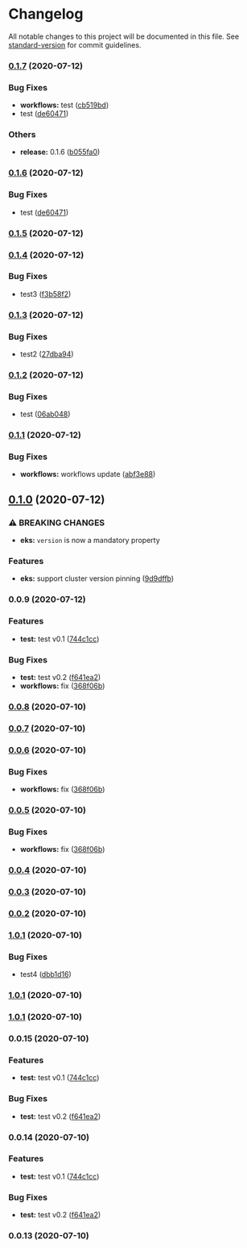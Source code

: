 # Changelog

All notable changes to this project will be documented in this file. See [standard-version](https://github.com/conventional-changelog/standard-version) for commit guidelines.

### [0.1.7](https://github.com/JSHdev/eslint-config/compare/v0.1.5...v0.1.7) (2020-07-12)


### Bug Fixes

* **workflows:** test ([cb519bd](https://github.com/JSHdev/eslint-config/commit/cb519bd60b6c315150772d93f2f5c69d84569c32))
* test ([de60471](https://github.com/JSHdev/eslint-config/commit/de604719ffa826b918a7527bc8596ebc2626d32a))


### Others

* **release:** 0.1.6 ([b055fa0](https://github.com/JSHdev/eslint-config/commit/b055fa0457cac135dec95ff36daba75d65729762))

### [0.1.6](https://github.com/JSHdev/eslint-config/compare/v0.1.5...v0.1.6) (2020-07-12)


### Bug Fixes

* test ([de60471](https://github.com/JSHdev/eslint-config/commit/de604719ffa826b918a7527bc8596ebc2626d32a))

### [0.1.5](https://github.com/JSHdev/eslint-config/compare/v0.1.4...v0.1.5) (2020-07-12)

### [0.1.4](https://github.com/JSHdev/eslint-config/compare/v0.1.3...v0.1.4) (2020-07-12)


### Bug Fixes

* test3 ([f3b58f2](https://github.com/JSHdev/eslint-config/commit/f3b58f2e43a554b8512e518fac9a117469caf028))

### [0.1.3](https://github.com/JSHdev/eslint-config/compare/v0.1.2...v0.1.3) (2020-07-12)


### Bug Fixes

* test2 ([27dba94](https://github.com/JSHdev/eslint-config/commit/27dba949a7af177dd83a6778ce20b0b4d00131a6))

### [0.1.2](https://github.com/JSHdev/eslint-config/compare/v0.1.1...v0.1.2) (2020-07-12)


### Bug Fixes

* test ([06ab048](https://github.com/JSHdev/eslint-config/commit/06ab0482c40387e70cf8886d22ba79ea210b792a))

### [0.1.1](https://github.com/JSHdev/eslint-config/compare/v0.1.0...v0.1.1) (2020-07-12)


### Bug Fixes

* **workflows:** workflows update ([abf3e88](https://github.com/JSHdev/eslint-config/commit/abf3e8889e93b5306e6474823a8dd3ddc3d619de))

## [0.1.0](https://github.com/JSHdev/eslint-config/compare/v0.0.11...v0.1.0) (2020-07-12)

### ⚠ BREAKING CHANGES

- **eks:** `version` is now a mandatory property

### Features

- **eks:** support cluster version pinning ([9d9dffb](https://github.com/JSHdev/eslint-config/commit/9d9dffb9c2a24358afb06735cfd5be571240a72e))

### 0.0.9 (2020-07-12)

### Features

- **test:** test v0.1 ([744c1cc](https://github.com/JSHdev/eslint-config/commit/744c1cca1ffa4e93b309102a9391f974d0c72de5))

### Bug Fixes

- **test:** test v0.2 ([f641ea2](https://github.com/JSHdev/eslint-config/commit/f641ea2fecaa1a66c603ea09335f39e914a14928))
- **workflows:** fix ([368f06b](https://github.com/JSHdev/eslint-config/commit/368f06b6610d1d5b8f0a9d58ec281df5f2359d5c))

### [0.0.8](https://github.com/JSHdev/eslint-config/compare/v0.0.6...v0.0.8) (2020-07-10)

### [0.0.7](https://github.com/JSHdev/eslint-config/compare/v0.0.6...v0.0.7) (2020-07-10)

### [0.0.6](https://github.com/JSHdev/eslint-config/compare/v0.0.4...v0.0.6) (2020-07-10)

### Bug Fixes

- **workflows:** fix ([368f06b](https://github.com/JSHdev/eslint-config/commit/368f06b6610d1d5b8f0a9d58ec281df5f2359d5c))

### [0.0.5](https://github.com/JSHdev/eslint-config/compare/v0.0.4...v0.0.5) (2020-07-10)

### Bug Fixes

- **workflows:** fix ([368f06b](https://github.com/JSHdev/eslint-config/commit/368f06b6610d1d5b8f0a9d58ec281df5f2359d5c))

### [0.0.4](https://github.com/JSHdev/eslint-config/compare/v0.0.3...v0.0.4) (2020-07-10)

### [0.0.3](https://github.com/JSHdev/eslint-config/compare/v0.0.2...v0.0.3) (2020-07-10)

### [0.0.2](https://github.com/JSHdev/eslint-config/compare/v1.0.0...v0.0.2) (2020-07-10)

### [1.0.1](https://github.com/JSHdev/eslint-config/compare/v1.0.0...v1.0.1) (2020-07-10)

### Bug Fixes

- test4 ([dbb1d16](https://github.com/JSHdev/eslint-config/commit/dbb1d16a48a3976043b569825f3964ad62ceac31))

### [1.0.1](https://github.com/JSHdev/eslint-config/compare/v1.0.0...v1.0.1) (2020-07-10)

### [1.0.1](https://github.com/JSHdev/eslint-config/compare/v1.0.0...v1.0.1) (2020-07-10)

### 0.0.15 (2020-07-10)

### Features

- **test:** test v0.1 ([744c1cc](https://github.com/JSHdev/eslint-config/commit/744c1cca1ffa4e93b309102a9391f974d0c72de5))

### Bug Fixes

- **test:** test v0.2 ([f641ea2](https://github.com/JSHdev/eslint-config/commit/f641ea2fecaa1a66c603ea09335f39e914a14928))

### 0.0.14 (2020-07-10)

### Features

- **test:** test v0.1 ([744c1cc](https://github.com/JSHdev/eslint-config/commit/744c1cca1ffa4e93b309102a9391f974d0c72de5))

### Bug Fixes

- **test:** test v0.2 ([f641ea2](https://github.com/JSHdev/eslint-config/commit/f641ea2fecaa1a66c603ea09335f39e914a14928))

### 0.0.13 (2020-07-10)
